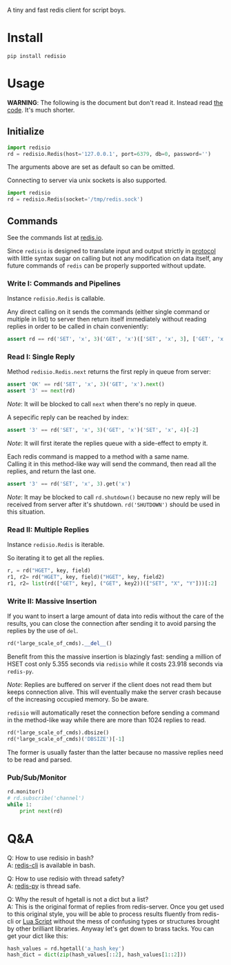 A tiny and fast redis client for script boys.

# Install

`pip install redisio`

# Usage

**WARNING**: The following is the document but don't read it. Instead read [the code](./redisio/redisio.py). It's much shorter.

## Initialize

```python
import redisio
rd = redisio.Redis(host='127.0.0.1', port=6379, db=0, password='')
```

The arguments above are set as default so can be omitted.

Connecting to server via unix sockets is also supported.

```python
import redisio
rd = redisio.Redis(socket='/tmp/redis.sock')
```

## Commands

See the commands list at [redis.io](https://redis.io/commands).

Since `redisio` is designed to translate input and output strictly in [protocol](https://redis.io/topics/protocol) with little syntax sugar on calling but not any modification on data itself, any future commands of `redis` can be properly supported without update.

### Write I: Commands and Pipelines

Instance `redisio.Redis` is callable.

Any direct calling on it sends the commands (either single command or multiple in list) to server then return itself immediately without reading replies in order to be called in chain conveniently:

```python
assert rd == rd('SET', 'x', 3)('GET', 'x')(['SET', 'x', 3], ['GET', 'x'])
```

### Read I: Single Reply

Method `redisio.Redis.next` returns the first reply in queue from server:

```python
assert 'OK' == rd('SET', 'x', 3)('GET', 'x').next()
assert '3' == next(rd)
```

*Note*: It will be blocked to call `next` when there's no reply in queue.


A sepecific reply can be reached by index:

```python
assert '3' == rd('SET', 'x', 3)('GET', 'x')('SET', 'x', 4)[-2]
```

*Note*: It will first iterate the replies queue with a side-effect to empty it.


Each redis command is mapped to a method with a same name.  
Calling it in this method-like way will send the command, then read all the replies, and return the last one.

```python
assert '3' == rd('SET', 'x', 3).get('x')
```

*Note*: It may be blocked to call `rd.shutdown()` because no new reply will be received from server after it's shutdown. `rd('SHUTDOWN')` should be used in this situation.

### Read II: Multiple Replies

Instance `redisio.Redis` is iterable.

So iterating it to get all the replies.

```python
r, = rd("HGET", key, field)
r1, r2= rd("HGET", key, field)("HGET", key, field2)
r1, r2= list(rd(["GET", key], ("GET", key2))(["SET", "X", "Y"]))[:2]
```


### Write II: Massive Insertion

If you want to insert a large amount of data into redis without the care of the results, you can close the connection after sending it to avoid parsing the replies by the use of `del`.

```python
rd(*large_scale_of_cmds).__del__()
```

Benefit from this the massive insertion is blazingly fast: sending a million of HSET cost only 5.355 seconds via `redisio` while it costs 23.918 seconds via `redis-py`.

*Note*: Replies are buffered on server if the client does not read them but keeps connection alive. This will eventually make the server crash because of the increasing occupied memory. So be aware.

`redisio` will automatically reset the connection before sending a command in the method-like way while there are more than 1024 replies to read.

```python
rd(*large_scale_of_cmds).dbsize()
rd(*large_scale_of_cmds)('DBSIZE')[-1]
```

The former is usually faster than the latter because no massive replies need to be read and parsed.

### Pub/Sub/Monitor

```python
rd.monitor()
# rd.subscribe('channel')
while 1:
    print next(rd)
```

# Q&A

Q: How to use redisio in bash?  
A: [redis-cli](https://redis.io/download) is available in bash.

Q: How to use redisio with thread safety?  
A: [redis-py](https://github.com/andymccurdy/redis-py) is thread safe.

Q: Why the result of hgetall is not a dict but a list?  
A: This is the original format of replies from redis-server. Once you get used to this original style, you will be able to process results fluently from redis-cli or [Lua Script](https://redis.io/commands/eval) without the mess of confusing types or structures brought by other brilliant libraries. Anyway let's get down to brass tacks. You can get your dict like this:

```python
hash_values = rd.hgetall('a_hash_key')
hash_dict = dict(zip(hash_values[::2], hash_values[1::2]))
```
